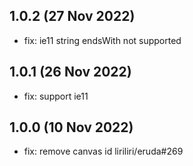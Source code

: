 ## 1.0.2 (27 Nov 2022)

* fix: ie11 string endsWith not supported

## 1.0.1 (26 Nov 2022)

* fix: support ie11

## 1.0.0 (10 Nov 2022)

* fix: remove canvas id liriliri/eruda#269